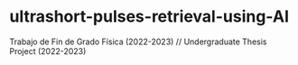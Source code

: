 # ultrashort-pulses-retrieval-using-AI
Trabajo de Fin de Grado Física (2022-2023)  // Undergraduate Thesis Project (2022-2023)
